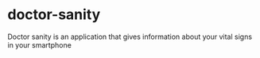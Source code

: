 # doctor-sanity
Doctor sanity is an application that gives information about your vital signs in your smartphone
